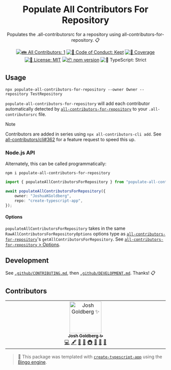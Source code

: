 <h1 align="center">Populate All Contributors For Repository</h1>

<p align="center">
	Populates the .all-contributorsrc for a repository using all-contributors-for-repository.
	📋
</p>

<p align="center">
	<!-- prettier-ignore-start -->
	<!-- ALL-CONTRIBUTORS-BADGE:START - Do not remove or modify this section -->
	<a href="#contributors" target="_blank"><img alt="👪 All Contributors: 1" src="https://img.shields.io/badge/%F0%9F%91%AA_all_contributors-1-21bb42.svg" /></a>
<!-- ALL-CONTRIBUTORS-BADGE:END -->
	<!-- prettier-ignore-end -->
	<a href="https://github.com/JoshuaKGoldberg/populate-all-contributors-for-repository/blob/main/.github/CODE_OF_CONDUCT.md" target="_blank"><img alt="🤝 Code of Conduct: Kept" src="https://img.shields.io/badge/%F0%9F%A4%9D_code_of_conduct-kept-21bb42" /></a>
	<a href="https://codecov.io/gh/JoshuaKGoldberg/populate-all-contributors-for-repository" target="_blank"><img alt="🧪 Coverage" src="https://img.shields.io/codecov/c/github/JoshuaKGoldberg/populate-all-contributors-for-repository?label=%F0%9F%A7%AA%20coverage" /></a>
	<a href="https://github.com/JoshuaKGoldberg/populate-all-contributors-for-repository/blob/main/LICENSE.md" target="_blank"><img alt="📝 License: MIT" src="https://img.shields.io/badge/%F0%9F%93%9D_license-MIT-21bb42.svg" /></a>
	<a href="http://npmjs.com/package/populate-all-contributors-for-repository" target="_blank"><img alt="📦 npm version" src="https://img.shields.io/npm/v/populate-all-contributors-for-repository?color=21bb42&label=%F0%9F%93%A6%20npm" /></a>
	<img alt="💪 TypeScript: Strict" src="https://img.shields.io/badge/%F0%9F%92%AA_typescript-strict-21bb42.svg" />
</p>

## Usage

```shell
npx populate-all-contributors-for-repository --owner Owner --repository TestRepository
```

`populate-all-contributors-for-repository` will add each contributor automatically detected by [`all-contributors-for-repository`](https://github.com/JoshuaKGoldberg/all-contributors-for-repository) to your `.all-contributorsrc` file.

> [!NOTE]
> Contributors are added in series using `npx all-contributors-cli add`.
> See [all-contributors/cli#362](https://github.com/all-contributors/cli/issues/362) for a feature request to speed this up.

### Node.js API

Alternately, this can be called programmatically:

```shell
npm i populate-all-contributors-for-repository
```

```ts
import { populateAllContributorsForRepository } from "populate-all-contributors-for-repository";

await populateAllContributorsForRepository({
	owner: "JoshuaKGoldberg",
	repo: "create-typescript-app",
});
```

#### Options

`populateAllContributorsForRepository` takes in the same `RawAllContributorsForRepositoryOptions` options type as [`all-contributors-for-repository`](https://github.com/JoshuaKGoldberg/all-contributors-for-repository)'s `getAllContributorsForRepository`.
See [`all-contributors-for-repository` > Options](https://github.com/JoshuaKGoldberg/all-contributors-for-repository#options).

## Development

See [`.github/CONTRIBUTING.md`](./.github/CONTRIBUTING.md), then [`.github/DEVELOPMENT.md`](./.github/DEVELOPMENT.md).
Thanks! 📋

## Contributors

<!-- spellchecker: disable -->
<!-- ALL-CONTRIBUTORS-LIST:START - Do not remove or modify this section -->
<!-- prettier-ignore-start -->
<!-- markdownlint-disable -->
<table>
  <tbody>
    <tr>
      <td align="center" valign="top" width="14.28%"><a href="http://www.joshuakgoldberg.com/"><img src="https://avatars.githubusercontent.com/u/3335181?v=4?s=100" width="100px;" alt="Josh Goldberg ✨"/><br /><sub><b>Josh Goldberg ✨</b></sub></a><br /><a href="https://github.com/JoshuaKGoldberg/populate-all-contributors-for-repository/commits?author=JoshuaKGoldberg" title="Code">💻</a> <a href="#content-JoshuaKGoldberg" title="Content">🖋</a> <a href="https://github.com/JoshuaKGoldberg/populate-all-contributors-for-repository/commits?author=JoshuaKGoldberg" title="Documentation">📖</a> <a href="#ideas-JoshuaKGoldberg" title="Ideas, Planning, & Feedback">🤔</a> <a href="#infra-JoshuaKGoldberg" title="Infrastructure (Hosting, Build-Tools, etc)">🚇</a> <a href="#maintenance-JoshuaKGoldberg" title="Maintenance">🚧</a> <a href="#projectManagement-JoshuaKGoldberg" title="Project Management">📆</a> <a href="#tool-JoshuaKGoldberg" title="Tools">🔧</a></td>
    </tr>
  </tbody>
</table>

<!-- markdownlint-restore -->
<!-- prettier-ignore-end -->

<!-- ALL-CONTRIBUTORS-LIST:END -->
<!-- spellchecker: enable -->

> 💝 This package was templated with [`create-typescript-app`](https://github.com/JoshuaKGoldberg/create-typescript-app) using the [Bingo engine](https://create.bingo).
